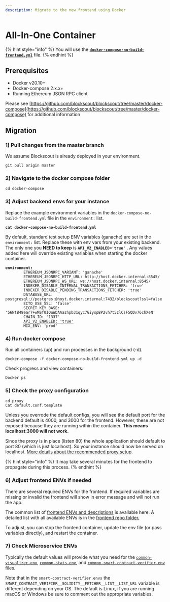 ```yaml
---
description: Migrate to the new frontend using Docker
---
```


# All-In-One Container

{% hint style="info" %}
You will use the [**`docker-compose-no-build-frontend.yml`**](https://github.com/blockscout/blockscout/blob/master/docker-compose/docker-compose-no-build-frontend.yml) file.
{% endhint %}

## Prerequisites

* Docker v20.10+
* Docker-compose 2.x.x+
* Running Ethereum JSON RPC client

Please see [https://github.com/blockscout/blockscout/tree/master/docker-compose](https://github.com/blockscout/blockscout/tree/master/docker-compose) for additional information

## Migration

### 1) Pull changes from the master branch

We assume Blockscout is already deployed in your environment.&#x20;

```
git pull origin master
```

### 2) Navigate to the docker compose folder

```
cd docker-compose
```

### 3) Adjust backend envs for your instance

Replace the example environment variables in the `docker-compose-no-build-frontend.yml` file in the `environment:` list.

<pre><code><strong>cat docker-compose-no-build-frontend.yml
</strong></code></pre>

By default, standard test setup ENV variables (ganache) are set in the `environment:` list. Replace these with env vars from your existing backend. The only one you **NEED to keep** is **`API_V2_ENABLED='true'`** .  Any values added here will override existing variables when starting the docker container.

<pre data-full-width="true"><code><strong>environment:
</strong>        ETHEREUM_JSONRPC_VARIANT: 'ganache'
        ETHEREUM_JSONRPC_HTTP_URL: http://host.docker.internal:8545/
        ETHEREUM_JSONRPC_WS_URL: ws://host.docker.internal:8545/
        INDEXER_DISABLE_INTERNAL_TRANSACTIONS_FETCHER: 'true'
        INDEXER_DISABLE_PENDING_TRANSACTIONS_FETCHER: 'true'
        DATABASE_URL: postgresql://postgres:@host.docker.internal:7432/blockscout?ssl=false
        ECTO_USE_SSL: 'false'
        SECRET_KEY_BASE: '56NtB48ear7+wMSf0IQuWDAAazhpb31qyc7GiyspBP2vh7t5zlCsF5QDv76chXeN'
        CHAIN_ID: '1337'
        <a data-footnote-ref href="#user-content-fn-1">API_V2_ENABLED: 'true'</a>
        MIX_ENV: 'prod'
</code></pre>

### 4) Run docker compose

Run all containers (up) and run processes in the background (-d).&#x20;

```
docker-compose -f docker-compose-no-build-frontend.yml up -d
```

Check progress and view containers:

```
Docker ps
```

### 5) Check the proxy configuration

```
cd proxy
Cat default.conf.template
```

Unless you overrode the default configs, you will see the default port for the backend default is 4000, and 3000 for the frontend. However, these are not exposed because they are running within the container. **This means localhost:3000 will not work.** &#x20;

Since the proxy is in place (listen 80) the whole application should default to port 80 (which is just localhost). So your instance should now be served on localhost. [More details about the recommended proxy setup](proxy-setup.md).

{% hint style="info" %}
It may take several minutes for the frontend to propagate during this process.&#x20;
{% endhint %}

### 6) Adjust frontend ENVs if needed

There are several required ENVs for the frontend. If required variables are missing or invalid the frontend will show in error message and will not run the app.

The common list of [frontend ENVs and descriptions](frontend-common-envs.md) is available here. A detailed list with all available ENVs is in the [frontend repo folder.](https://github.com/blockscout/frontend/blob/main/docs/ENVS.md)

To adjust, you can stop the frontend container, update the env file (or pass variables directly), and restart the container.

### 7) Check Microservice  ENVs

Typically the default values will provide what you need for the [`common-visualizer.env`](https://github.com/blockscout/blockscout/blob/master/docker-compose/envs/common-visualizer.env), [`common-stats.env`](https://github.com/blockscout/blockscout/blob/master/docker-compose/envs/common-stats.env), and [`common-smart-contract-verifier.env`](https://github.com/blockscout/blockscout/blob/master/docker-compose/envs/common-smart-contract-verifier.env) files.&#x20;

Note that in the `smart-contract-verifier.envs` the `SMART_CONTRACT_VERIFIER__SOLIDITY__FETCHER__LIST__LIST_URL` variable is different depending on your OS. The default is Linux, if you are running macOS or Windows be sure to comment out the appropriate variables.





[^1]: 
